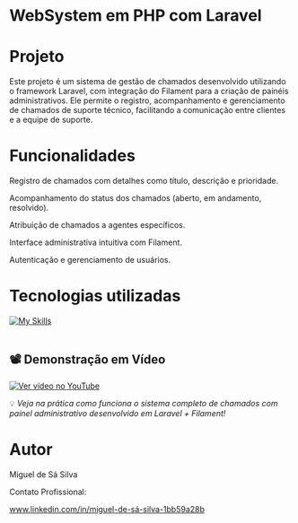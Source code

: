 # WebSystem em PHP com Laravel

# Projeto

Este projeto é um sistema de gestão de chamados desenvolvido utilizando o framework Laravel, com integração do Filament para a criação de painéis administrativos. Ele permite o registro, acompanhamento e gerenciamento de chamados de suporte técnico, facilitando a comunicação entre clientes e a equipe de suporte.

# Funcionalidades

Registro de chamados com detalhes como título, descrição e prioridade.

Acompanhamento do status dos chamados (aberto, em andamento, resolvido).

Atribuição de chamados a agentes específicos.

Interface administrativa intuitiva com Filament.

Autenticação e gerenciamento de usuários.


# Tecnologias utilizadas

[![My Skills](https://skillicons.dev/icons?i=php,mysql,vscode,html,css,laravel,postman)](https://skillicons.dev)<br><br>

## 📽️ Demonstração em Vídeo

[![Ver vídeo no YouTube](https://img.youtube.com/vi/1gKf0p0Tj3Q/0.jpg)](https://www.youtube.com/watch?v=1gKf0p0Tj3Q)

💡 *Veja na prática como funciona o sistema completo de chamados com painel administrativo desenvolvido em Laravel + Filament!*


# Autor
Miguel de Sá Silva

Contato Profissional: 

www.linkedin.com/in/miguel-de-sá-silva-1bb59a28b




